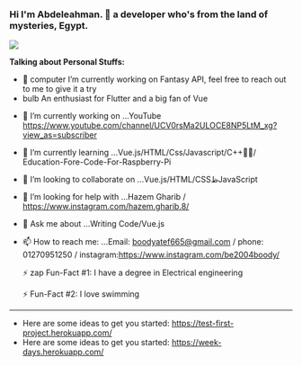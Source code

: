 ### Hi I'm Abdeleahman. 👋 a developer who's from the land of mysteries, Egypt.

![](https://i.imgur.com/wXZ7x7m.jpg)

**Talking about Personal Stuffs:**

* 💬 computer I’m currently working on Fantasy API, feel free to reach out to me to give it a try
* bulb An enthusiast for Flutter and a big fan of Vue

- 🔭 I’m currently working on ...YouTube https://www.youtube.com/channel/UCV0rsMa2ULOCE8NP5LtM_xg?view_as=subscriber
- 🌱 I’m currently learning ...Vue.js/HTML/Css/Javascript/C++/ُُEducation-Fore-Code-For-Raspberry-Pi 
- 👯 I’m looking to collaborate on ...Vue.js/HTML/CSSظJavaScript

- 🤔 I’m looking for help with ...Hazem Gharib / https://www.instagram.com/hazem.gharib.8/
- 💬 Ask me about ...Writing Code/Vue.js
- 📫 How to reach me: ...Email: boodyatef665@gmail.com 
  / phone: 01270951250 / instagram:https://www.instagram.com/be2004boody/

  ⚡ zap Fun-Fact #1: I have a degree in Electrical engineering
  
  ⚡ Fun-Fact #2: I love swimming
---
* Here are some ideas to get you started: https://test-first-project.herokuapp.com/
* Here are some ideas to get you started: https://week-days.herokuapp.com/
